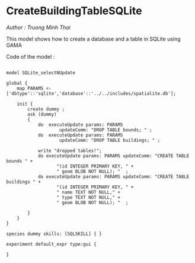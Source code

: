 [//]: # (keyword|skill_SQLSKILL)
[//]: # (keyword|concept_database)
#  CreateBuildingTableSQLite


_Author : Truong Minh Thai_

This model shows how to create a database and a table in SQLite using GAMA
 

Code of the model : 

```

model SQLite_selectNUpdate
  
global {
	map PARAMS <- ['dbtype'::'sqlite','database'::'../../includes/spatialite.db'];

	init {
		create dummy ;
		ask (dummy)	
		{ 
			do  executeUpdate params: PARAMS 
					updateComm: "DROP TABLE bounds; " ;
 			do  executeUpdate params: PARAMS 
 					updateComm: "DROP TABLE buildings; " ;
  
 			write "dropped tables!";
			do executeUpdate params: PARAMS updateComm: "CREATE TABLE bounds " +
                   "(id INTEGER PRIMARY KEY, " +
				   " geom BLOB NOT NULL); "  ;
 			do executeUpdate params: PARAMS updateComm: "CREATE TABLE buildings " +
                   "(id INTEGER PRIMARY KEY, " +
                   " name TEXT NOT NULL," +
                   " type TEXT NOT NULL," +
                   " geom BLOB NOT NULL); "  ;

		}
	}
}  

species dummy skills: [SQLSKILL] { } 

experiment default_expr type:gui {

}     
```

